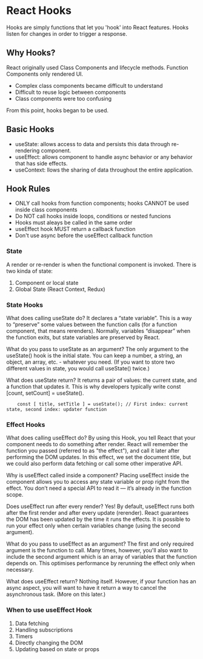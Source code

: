 # React Hooks

Hooks are simply functions that let you 'hook' into React features. Hooks listen for changes in order to trigger a response.

## Why Hooks?
React originally used Class Components and lifecycle methods. Function Components only rendered UI. 
- Complex class components became difficult to understand
- Difficult to reuse logic between components
- Class components were too confusing

From this point, hooks began to be used.

## Basic Hooks
- useState: allows access to data and persists this data through re-rendering component.
- useEffect: allows component to handle async behavior or any behavior that has side effects.
- useContext: llows the sharing of data throughout the entire application.

## Hook Rules
- ONLY call hooks from function components; hooks CANNOT be used inside class components
- Do NOT call hooks inside loops, conditions or nested funcions
- Hooks must aleays be called in the same order
- useEffect hook MUST return a callback function
- Don't use async before the useEffect callback function

### State
A render or re-render is when the functional component is invoked. There is two kinda of state:
1. Component or local state
2. Global State (React Context, Redux)

### State Hooks
What does calling useState do? It declares a “state variable”. This is a way to “preserve” some values between the function calls (for a function component, that means rerenders). Normally, variables “disappear” when the function exits, but state variables are preserved by React.

What do you pass to useState as an argument? The only argument to the useState() hook is the initial state. You can keep a number, a string, an object, an array, etc. - whatever you need. (If you want to store two different values in state, you would call useState() twice.)

What does useState return? It returns a pair of values: the current state, and a function that updates it. This is why developers typically write const [count, setCount] = useState().

        const [ title, setTitle ] = useState(); // First index: current state, second index: updater function

### Effect Hooks
What does calling useEffect do? By using this Hook, you tell React that your component needs to do something after render. React will remember the function you passed (referred to as "the effect"), and call it later after performing the DOM updates. In this effect, we set the document title, but we could also perform data fetching or call some other imperative API.

Why is useEffect called inside a component? Placing useEffect inside the component allows you to access any state variable or prop right from the effect. You don’t need a special API to read it — it’s already in the function scope.

Does useEffect run after every render? Yes! By default, useEffect runs both after the first render and after every update (rerender). React guarantees the DOM has been updated by the time it runs the effects. It is possible to run your effect only when certain variables change (using the second argument).

What do you pass to useEffect as an argument? The first and only required argument is the function to call. Many times, however, you'll also want to include the second argument which is an array of variables that the function depends on. This optimises performance by rerunning the effect only when necessary.

What does useEffect return? Nothing itself. However, if your function has an async aspect, you will want to have it return a way to cancel the asynchronous task. (More on this later.)

### When to use useEffect Hook
1. Data fetching
2. Handling subscriptions
3. Timers
4. Directly changing the DOM
5. Updating based on state or props